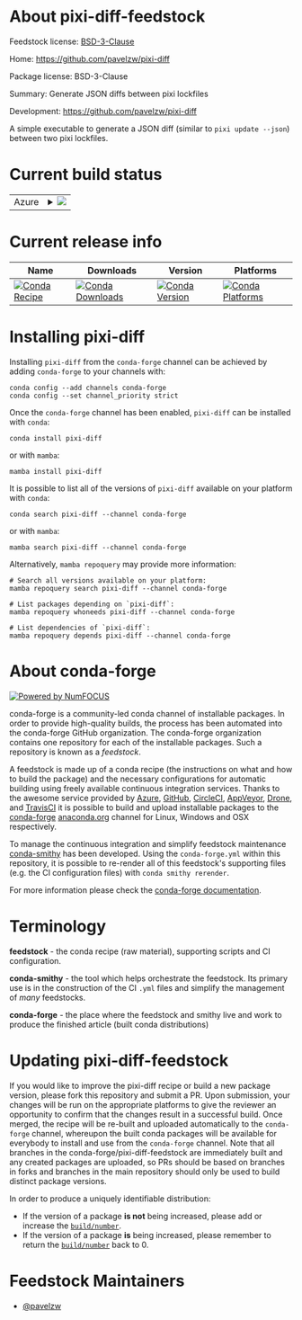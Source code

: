 About pixi-diff-feedstock
=========================

Feedstock license: [BSD-3-Clause](https://github.com/conda-forge/pixi-diff-feedstock/blob/main/LICENSE.txt)

Home: https://github.com/pavelzw/pixi-diff

Package license: BSD-3-Clause

Summary: Generate JSON diffs between pixi lockfiles

Development: https://github.com/pavelzw/pixi-diff

A simple executable to generate a JSON diff (similar to `pixi update --json`) between two pixi lockfiles.

Current build status
====================


<table>
    
  <tr>
    <td>Azure</td>
    <td>
      <details>
        <summary>
          <a href="https://dev.azure.com/conda-forge/feedstock-builds/_build/latest?definitionId=24716&branchName=main">
            <img src="https://dev.azure.com/conda-forge/feedstock-builds/_apis/build/status/pixi-diff-feedstock?branchName=main">
          </a>
        </summary>
        <table>
          <thead><tr><th>Variant</th><th>Status</th></tr></thead>
          <tbody><tr>
              <td>linux_64</td>
              <td>
                <a href="https://dev.azure.com/conda-forge/feedstock-builds/_build/latest?definitionId=24716&branchName=main">
                  <img src="https://dev.azure.com/conda-forge/feedstock-builds/_apis/build/status/pixi-diff-feedstock?branchName=main&jobName=linux&configuration=linux%20linux_64_" alt="variant">
                </a>
              </td>
            </tr><tr>
              <td>linux_aarch64</td>
              <td>
                <a href="https://dev.azure.com/conda-forge/feedstock-builds/_build/latest?definitionId=24716&branchName=main">
                  <img src="https://dev.azure.com/conda-forge/feedstock-builds/_apis/build/status/pixi-diff-feedstock?branchName=main&jobName=linux&configuration=linux%20linux_aarch64_" alt="variant">
                </a>
              </td>
            </tr><tr>
              <td>linux_ppc64le</td>
              <td>
                <a href="https://dev.azure.com/conda-forge/feedstock-builds/_build/latest?definitionId=24716&branchName=main">
                  <img src="https://dev.azure.com/conda-forge/feedstock-builds/_apis/build/status/pixi-diff-feedstock?branchName=main&jobName=linux&configuration=linux%20linux_ppc64le_" alt="variant">
                </a>
              </td>
            </tr><tr>
              <td>osx_64</td>
              <td>
                <a href="https://dev.azure.com/conda-forge/feedstock-builds/_build/latest?definitionId=24716&branchName=main">
                  <img src="https://dev.azure.com/conda-forge/feedstock-builds/_apis/build/status/pixi-diff-feedstock?branchName=main&jobName=osx&configuration=osx%20osx_64_" alt="variant">
                </a>
              </td>
            </tr><tr>
              <td>osx_arm64</td>
              <td>
                <a href="https://dev.azure.com/conda-forge/feedstock-builds/_build/latest?definitionId=24716&branchName=main">
                  <img src="https://dev.azure.com/conda-forge/feedstock-builds/_apis/build/status/pixi-diff-feedstock?branchName=main&jobName=osx&configuration=osx%20osx_arm64_" alt="variant">
                </a>
              </td>
            </tr><tr>
              <td>win_64</td>
              <td>
                <a href="https://dev.azure.com/conda-forge/feedstock-builds/_build/latest?definitionId=24716&branchName=main">
                  <img src="https://dev.azure.com/conda-forge/feedstock-builds/_apis/build/status/pixi-diff-feedstock?branchName=main&jobName=win&configuration=win%20win_64_" alt="variant">
                </a>
              </td>
            </tr>
          </tbody>
        </table>
      </details>
    </td>
  </tr>
</table>

Current release info
====================

| Name | Downloads | Version | Platforms |
| --- | --- | --- | --- |
| [![Conda Recipe](https://img.shields.io/badge/recipe-pixi--diff-green.svg)](https://anaconda.org/conda-forge/pixi-diff) | [![Conda Downloads](https://img.shields.io/conda/dn/conda-forge/pixi-diff.svg)](https://anaconda.org/conda-forge/pixi-diff) | [![Conda Version](https://img.shields.io/conda/vn/conda-forge/pixi-diff.svg)](https://anaconda.org/conda-forge/pixi-diff) | [![Conda Platforms](https://img.shields.io/conda/pn/conda-forge/pixi-diff.svg)](https://anaconda.org/conda-forge/pixi-diff) |

Installing pixi-diff
====================

Installing `pixi-diff` from the `conda-forge` channel can be achieved by adding `conda-forge` to your channels with:

```
conda config --add channels conda-forge
conda config --set channel_priority strict
```

Once the `conda-forge` channel has been enabled, `pixi-diff` can be installed with `conda`:

```
conda install pixi-diff
```

or with `mamba`:

```
mamba install pixi-diff
```

It is possible to list all of the versions of `pixi-diff` available on your platform with `conda`:

```
conda search pixi-diff --channel conda-forge
```

or with `mamba`:

```
mamba search pixi-diff --channel conda-forge
```

Alternatively, `mamba repoquery` may provide more information:

```
# Search all versions available on your platform:
mamba repoquery search pixi-diff --channel conda-forge

# List packages depending on `pixi-diff`:
mamba repoquery whoneeds pixi-diff --channel conda-forge

# List dependencies of `pixi-diff`:
mamba repoquery depends pixi-diff --channel conda-forge
```


About conda-forge
=================

[![Powered by
NumFOCUS](https://img.shields.io/badge/powered%20by-NumFOCUS-orange.svg?style=flat&colorA=E1523D&colorB=007D8A)](https://numfocus.org)

conda-forge is a community-led conda channel of installable packages.
In order to provide high-quality builds, the process has been automated into the
conda-forge GitHub organization. The conda-forge organization contains one repository
for each of the installable packages. Such a repository is known as a *feedstock*.

A feedstock is made up of a conda recipe (the instructions on what and how to build
the package) and the necessary configurations for automatic building using freely
available continuous integration services. Thanks to the awesome service provided by
[Azure](https://azure.microsoft.com/en-us/services/devops/), [GitHub](https://github.com/),
[CircleCI](https://circleci.com/), [AppVeyor](https://www.appveyor.com/),
[Drone](https://cloud.drone.io/welcome), and [TravisCI](https://travis-ci.com/)
it is possible to build and upload installable packages to the
[conda-forge](https://anaconda.org/conda-forge) [anaconda.org](https://anaconda.org/)
channel for Linux, Windows and OSX respectively.

To manage the continuous integration and simplify feedstock maintenance
[conda-smithy](https://github.com/conda-forge/conda-smithy) has been developed.
Using the ``conda-forge.yml`` within this repository, it is possible to re-render all of
this feedstock's supporting files (e.g. the CI configuration files) with ``conda smithy rerender``.

For more information please check the [conda-forge documentation](https://conda-forge.org/docs/).

Terminology
===========

**feedstock** - the conda recipe (raw material), supporting scripts and CI configuration.

**conda-smithy** - the tool which helps orchestrate the feedstock.
                   Its primary use is in the construction of the CI ``.yml`` files
                   and simplify the management of *many* feedstocks.

**conda-forge** - the place where the feedstock and smithy live and work to
                  produce the finished article (built conda distributions)


Updating pixi-diff-feedstock
============================

If you would like to improve the pixi-diff recipe or build a new
package version, please fork this repository and submit a PR. Upon submission,
your changes will be run on the appropriate platforms to give the reviewer an
opportunity to confirm that the changes result in a successful build. Once
merged, the recipe will be re-built and uploaded automatically to the
`conda-forge` channel, whereupon the built conda packages will be available for
everybody to install and use from the `conda-forge` channel.
Note that all branches in the conda-forge/pixi-diff-feedstock are
immediately built and any created packages are uploaded, so PRs should be based
on branches in forks and branches in the main repository should only be used to
build distinct package versions.

In order to produce a uniquely identifiable distribution:
 * If the version of a package **is not** being increased, please add or increase
   the [``build/number``](https://docs.conda.io/projects/conda-build/en/latest/resources/define-metadata.html#build-number-and-string).
 * If the version of a package **is** being increased, please remember to return
   the [``build/number``](https://docs.conda.io/projects/conda-build/en/latest/resources/define-metadata.html#build-number-and-string)
   back to 0.

Feedstock Maintainers
=====================

* [@pavelzw](https://github.com/pavelzw/)

